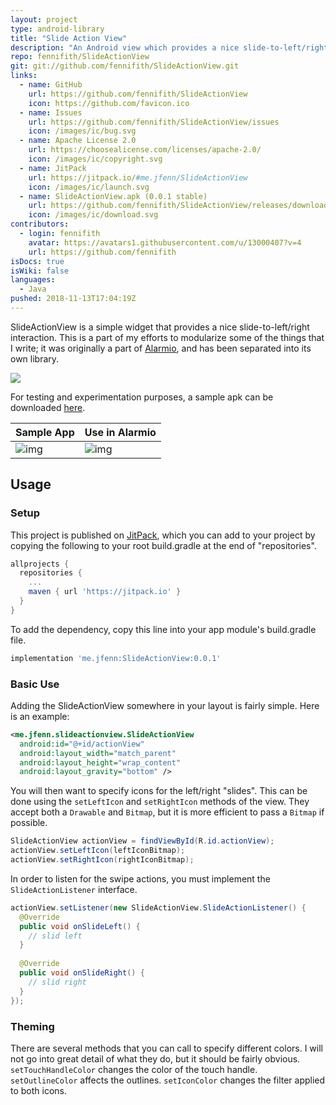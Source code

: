 ```yaml
---
layout: project
type: android-library
title: "Slide Action View"
description: "An Android view which provides a nice slide-to-left/right interaction."
repo: fennifith/SlideActionView
git: git://github.com/fennifith/SlideActionView.git
links:
  - name: GitHub
    url: https://github.com/fennifith/SlideActionView
    icon: https://github.com/favicon.ico
  - name: Issues
    url: https://github.com/fennifith/SlideActionView/issues
    icon: /images/ic/bug.svg
  - name: Apache License 2.0
    url: https://choosealicense.com/licenses/apache-2.0/
    icon: /images/ic/copyright.svg
  - name: JitPack
    url: https://jitpack.io/#me.jfenn/SlideActionView
    icon: /images/ic/launch.svg
  - name: SlideActionView.apk (0.0.1 stable)
    url: https://github.com/fennifith/SlideActionView/releases/download/0.0.1/SlideActionView.apk
    icon: /images/ic/download.svg
contributors:
  - login: fennifith
    avatar: https://avatars1.githubusercontent.com/u/13000407?v=4
    url: https://github.com/fennifith
isDocs: true
isWiki: false
languages:
  - Java
pushed: 2018-11-13T17:04:19Z
---
```


SlideActionView is a simple widget that provides a nice slide-to-left/right interaction. This is a part of my efforts to modularize some of the things that I write; it was originally a part of [Alarmio](https://jfenn.me/projects/alarmio), and has been separated into its own library.

[![](https://jitpack.io/v/me.jfenn/SlideActionView.svg)](https://jitpack.io/#me.jfenn/SlideActionView)

For testing and experimentation purposes, a sample apk can be downloaded [here](https://jfenn.me/projects/slideactionview).

|Sample App|Use in Alarmio|
|------|------|
|![img](https://github.com/fennifith/SlideActionView/blob/master/./.github/images/sample.png?raw=true)|![img](https://github.com/fennifith/SlideActionView/blob/master/./.github/images/alert.gif?raw=true)|

## Usage

### Setup

This project is published on [JitPack](https://jitpack.io), which you can add to your project by copying the following to your root build.gradle at the end of "repositories".

```gradle
allprojects {
  repositories {
    ...
    maven { url 'https://jitpack.io' }
  }
}
```

To add the dependency, copy this line into your app module's build.gradle file.

```gradle
implementation 'me.jfenn:SlideActionView:0.0.1'
```

### Basic Use

Adding the SlideActionView somewhere in your layout is fairly simple. Here is an example:

```xml
<me.jfenn.slideactionview.SlideActionView
  android:id="@+id/actionView"
  android:layout_width="match_parent"
  android:layout_height="wrap_content"
  android:layout_gravity="bottom" />
```

You will then want to specify icons for the left/right "slides". This can be done using the `setLeftIcon` and `setRightIcon` methods of the view. They accept both a `Drawable` and `Bitmap`, but it is more efficient to pass a `Bitmap` if possible.

```java
SlideActionView actionView = findViewById(R.id.actionView);
actionView.setLeftIcon(leftIconBitmap);
actionView.setRightIcon(rightIconBitmap);
```

In order to listen for the swipe actions, you must implement the `SlideActionListener` interface.

```java
actionView.setListener(new SlideActionView.SlideActionListener() {
  @Override
  public void onSlideLeft() {
    // slid left
  }
  
  @Override
  public void onSlideRight() {
    // slid right
  }
});
```

### Theming

There are several methods that you can call to specify different colors. I will not go into great detail of what they do, but it should be fairly obvious. `setTouchHandleColor` changes the color of the touch handle. `setOutlineColor` affects the outlines. `setIconColor` changes the filter applied to both icons.
